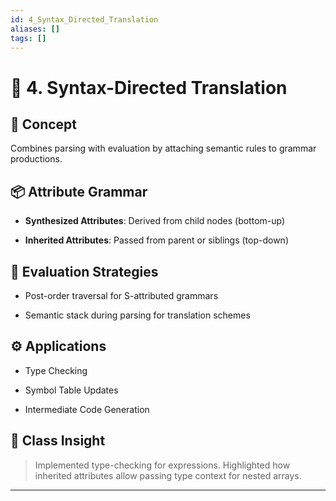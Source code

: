 ```yaml
---
id: 4_Syntax_Directed_Translation
aliases: []
tags: []
---
```


# 🧠 4. Syntax-Directed Translation

## 📌 Concept

Combines parsing with evaluation by attaching semantic rules to grammar productions.

## 📦 Attribute Grammar

- **Synthesized Attributes**: Derived from child nodes (bottom-up)
    
- **Inherited Attributes**: Passed from parent or siblings (top-down)
    

## 🧮 Evaluation Strategies

- Post-order traversal for S-attributed grammars
    
- Semantic stack during parsing for translation schemes
    

## ⚙️ Applications

- Type Checking
    
- Symbol Table Updates
    
- Intermediate Code Generation
    

## 📝 Class Insight

> Implemented type-checking for expressions. Highlighted how inherited attributes allow passing type context for nested arrays.

---

